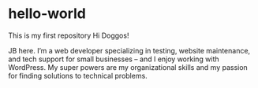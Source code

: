 # hello-world
This is my first repository
Hi Doggos!

JB here. I’m a web developer specializing in testing, website maintenance, and tech support for small businesses – and I enjoy working with WordPress. My super powers are my organizational skills and my passion for finding solutions to technical problems.
